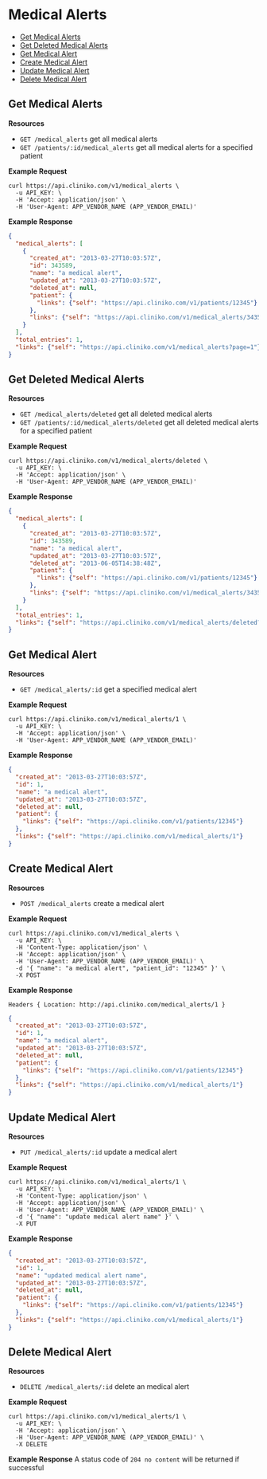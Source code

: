 Medical Alerts
============
* [Get Medical Alerts](#get-medical-alerts "This will return all medical alerts.")
* [Get Deleted Medical Alerts](#get-deleted-medical-alerts "This will return all deleted medical alerts")
* [Get Medical Alert](#get-medical-alert "This will return a specified medical alert.")
* [Create Medical Alert](#create-medical-alert "This will create a medical alert.")
* [Update Medical Alert](#update-medical-alert "This will update a medical alert.")
* [Delete Medical Alert](#delete-medical-alert "This will delete a medical alert.")

Get Medical Alerts
----------------

**Resources**
* ```GET /medical_alerts``` get all medical alerts
* ```GET /patients/:id/medical_alerts``` get all medical alerts for a specified patient

**Example Request**
```shell
curl https://api.cliniko.com/v1/medical_alerts \
  -u API_KEY: \
  -H 'Accept: application/json' \
  -H 'User-Agent: APP_VENDOR_NAME (APP_VENDOR_EMAIL)'
```

**Example Response**
```json
{
  "medical_alerts": [
    {
      "created_at": "2013-03-27T10:03:57Z",
      "id": 343589,
      "name": "a medical alert",
      "updated_at": "2013-03-27T10:03:57Z",
      "deleted_at": null,
      "patient": {
        "links": {"self": "https://api.cliniko.com/v1/patients/12345"}
      },
      "links": {"self": "https://api.cliniko.com/v1/medical_alerts/343589"}
    }
  ],
  "total_entries": 1,
  "links": {"self": "https://api.cliniko.com/v1/medical_alerts?page=1"}
}
```

Get Deleted Medical Alerts
----------------

**Resources**
* ```GET /medical_alerts/deleted``` get all deleted medical alerts
* ```GET /patients/:id/medical_alerts/deleted``` get all deleted medical alerts for a specified patient

**Example Request**
```shell
curl https://api.cliniko.com/v1/medical_alerts/deleted \
  -u API_KEY: \
  -H 'Accept: application/json' \
  -H 'User-Agent: APP_VENDOR_NAME (APP_VENDOR_EMAIL)'
```

**Example Response**
```json
{
  "medical_alerts": [
    {
      "created_at": "2013-03-27T10:03:57Z",
      "id": 343589,
      "name": "a medical alert",
      "updated_at": "2013-03-27T10:03:57Z",
      "deleted_at": "2013-06-05T14:38:48Z",
      "patient": {
        "links": {"self": "https://api.cliniko.com/v1/patients/12345"}
      },
      "links": {"self": "https://api.cliniko.com/v1/medical_alerts/343589"}
    }
  ],
  "total_entries": 1,
  "links": {"self": "https://api.cliniko.com/v1/medical_alerts/deleted?page=1"}
}
```

Get Medical Alert
------------

**Resources**
* ```GET /medical_alerts/:id``` get a specified medical alert

**Example Request**
```shell
curl https://api.cliniko.com/v1/medical_alerts/1 \
  -u API_KEY: \
  -H 'Accept: application/json' \
  -H 'User-Agent: APP_VENDOR_NAME (APP_VENDOR_EMAIL)'
```

**Example Response**
```json
{
  "created_at": "2013-03-27T10:03:57Z",
  "id": 1,
  "name": "a medical alert",
  "updated_at": "2013-03-27T10:03:57Z",
  "deleted_at": null,
  "patient": {
    "links": {"self": "https://api.cliniko.com/v1/patients/12345"}
  },
  "links": {"self": "https://api.cliniko.com/v1/medical_alerts/1"}
}
```

Create Medical Alert
----------------
**Resources**
* ```POST /medical_alerts``` create a medical alert

**Example Request**
```shell
curl https://api.cliniko.com/v1/medical_alerts \
  -u API_KEY: \
  -H 'Content-Type: application/json' \
  -H 'Accept: application/json' \
  -H 'User-Agent: APP_VENDOR_NAME (APP_VENDOR_EMAIL)' \
  -d '{ "name": "a medical alert", "patient_id": "12345" }' \
  -X POST
```
**Example Response**
```
Headers { Location: http://api.cliniko.com/medical_alerts/1 }
```
```json
{
  "created_at": "2013-03-27T10:03:57Z",
  "id": 1,
  "name": "a medical alert",
  "updated_at": "2013-03-27T10:03:57Z",
  "deleted_at": null,
  "patient": {
    "links": {"self": "https://api.cliniko.com/v1/patients/12345"}
  },
  "links": {"self": "https://api.cliniko.com/v1/medical_alerts/1"}
}
```

Update Medical Alert
----------------
**Resources**
* ```PUT /medical_alerts/:id``` update a medical alert

**Example Request**
```shell
curl https://api.cliniko.com/v1/medical_alerts/1 \
  -u API_KEY: \
  -H 'Content-Type: application/json' \
  -H 'Accept: application/json' \
  -H 'User-Agent: APP_VENDOR_NAME (APP_VENDOR_EMAIL)' \
  -d '{ "name": "update medical alert name" }' \
  -X PUT
```
**Example Response**
```json
{
  "created_at": "2013-03-27T10:03:57Z",
  "id": 1,
  "name": "updated medical alert name",
  "updated_at": "2013-03-27T10:03:57Z",
  "deleted_at": null,
  "patient": {
    "links": {"self": "https://api.cliniko.com/v1/patients/12345"}
  },
  "links": {"self": "https://api.cliniko.com/v1/medical_alerts/1"}
}
```

Delete Medical Alert
----------------
**Resources**
* ```DELETE /medical_alerts/:id``` delete an medical alert

**Example Request**
```shell
curl https://api.cliniko.com/v1/medical_alerts/1 \
  -u API_KEY: \
  -H 'Accept: application/json' \
  -H 'User-Agent: APP_VENDOR_NAME (APP_VENDOR_EMAIL)' \
  -X DELETE
```
**Example Response**
A status code of `204 no content` will be returned if successful
